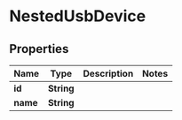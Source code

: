 

# NestedUsbDevice


## Properties

Name | Type | Description | Notes
------------ | ------------- | ------------- | -------------
**id** | **String** |  | 
**name** | **String** |  | 



